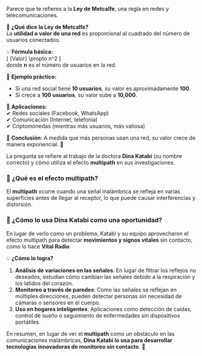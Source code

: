 Parece que te refieres a la **Ley de Metcalfe**, una regla en redes y telecomunicaciones.  

🔹 **¿Qué dice la Ley de Metcalfe?**  
La **utilidad o valor de una red** es proporcional al cuadrado del número de usuarios conectados.  

💡 **Fórmula básica:**  
\[
{Valor} \propto n^2
\]  
donde **n** es el número de usuarios en la red.  

🔹 **Ejemplo práctico:**  
- Si una red social tiene **10 usuarios**, su valor es aproximadamente **100**.  
- Si crece a **100 usuarios**, su valor sube a **10,000**.  

🔹 **Aplicaciones:**  
✔ Redes sociales (Facebook, WhatsApp)  
✔ Comunicación (Internet, telefonía)  
✔ Criptomonedas (mientras más usuarios, más valiosa)  

📌 **Conclusión**: A medida que más personas usan una red, su valor crece de manera exponencial. 🚀


La pregunta se refiere al trabajo de la doctora **Dina Katabi** (su nombre correcto) y cómo utiliza el efecto **multipath** en sus investigaciones.  

### 🔹 **¿Qué es el efecto multipath?**  
El **multipath** ocurre cuando una señal inalámbrica se refleja en varias superficies antes de llegar al receptor, lo que puede causar interferencias y distorsión.  

### 🔹 **¿Cómo lo usa Dina Katabi como una oportunidad?**  
En lugar de verlo como un problema, Katabi y su equipo aprovecharon el efecto multipath para detectar **movimientos y signos vitales** sin contacto, como lo hace **Vital Radio**.  

💡 **¿Cómo lo logra?**  
1. **Análisis de variaciones en las señales**: En lugar de filtrar los reflejos no deseados, estudian cómo cambian las señales debido a la respiración y los latidos del corazón.  
2. **Monitoreo a través de paredes**: Como las señales se reflejan en múltiples direcciones, pueden detectar personas sin necesidad de cámaras o sensores en el cuerpo.  
3. **Uso en hogares inteligentes**: Aplicaciones como detección de caídas, control de sueño o seguimiento de enfermedades sin dispositivos portátiles.  

En resumen, en lugar de ver el **multipath** como un obstáculo en las comunicaciones inalámbricas, **Dina Katabi lo usa para desarrollar tecnologías innovadoras de monitoreo sin contacto**. 🚀



